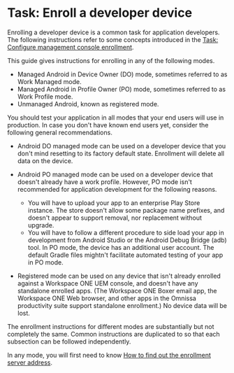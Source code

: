 # Task: Enroll a developer device
Enrolling a developer device is a common task for application developers. The
following instructions refer to some concepts introduced in the
[Task: Configure management console enrollment](../03Task_Configure-management-console-enrollment/readme.md).

This guide gives instructions for enrolling in any of the following modes.

-   Managed Android in Device Owner (DO) mode, sometimes referred to as Work
    Managed mode.
-   Managed Android in Profile Owner (PO) mode, sometimes referred to as Work
    Profile mode.
-   Unmanaged Android, known as registered mode.

You should test your application in all modes that your end users will use in
production. In case you don't have known end users yet, consider the following
general recommendations.

-   Android DO managed mode can be used on a developer device that you don't
    mind resetting to its factory default state. Enrollment will delete all data
    on the device.

-   Android PO managed mode can be used on a developer device that doesn't
    already have a work profile. However, PO mode isn't recommended for
    application development for the following reasons.

    -   You will have to upload your app to an enterprise Play Store instance.
        The store doesn't allow some package name prefixes, and doesn't appear
        to support removal, nor replacement without upgrade.
    -   You will have to follow a different procedure to side load your app in
        development from Android Studio or the Android Debug Bridge (adb) tool.
        In PO mode, the device has an additional user account. The default
        Gradle files mightn't facilitate automated testing of your app in PO
        mode.

-   Registered mode can be used on any device that isn't already enrolled
    against a Workspace ONE UEM console, and doesn't have any standalone
    enrolled apps. (The Workspace ONE Boxer email app, the Workspace ONE Web
    browser, and other apps in the Omnissa productivity suite support standalone
    enrollment.) No device data will be lost.

The enrollment instructions for different modes are substantially but not
completely the same. Common instructions are duplicated to so that each
subsection can be followed independently.

In any mode, you will first need to know [How to find out the enrollment server address](01How-to-find-out-the-enrollment-server-address/readme.md).

